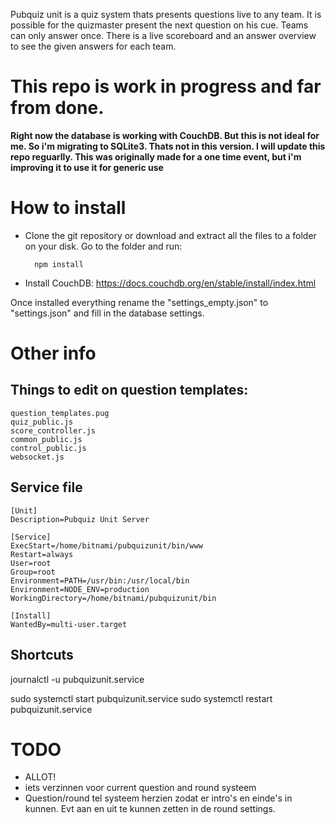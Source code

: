 
Pubquiz unit is a quiz system thats presents questions live to any team. It is possible for the quizmaster present the next question on his cue. Teams can only answer once. There is a live scoreboard and an answer overview to see the given answers for each team.

# This repo is work in progress and far from done.
**Right now the database is working with CouchDB. But this is not ideal for me. So i'm migrating to SQLite3. Thats not in this version. I will update this repo reguarlly. This was originally made for a one time event, but i'm improving it to use it for generic use**

# How to install
- Clone the git repository or download and extract all the files to a folder on your disk. Go to the folder and run:	

	    npm install
- Install CouchDB: https://docs.couchdb.org/en/stable/install/index.html

Once installed everything rename the "settings_empty.json" to "settings.json" and fill in the database settings.

# Other info
## Things to edit on question templates:
	question_templates.pug
	quiz_public.js
	score_controller.js
	common_public.js
	control_public.js
	websocket.js

## Service file
	[Unit]
	Description=Pubquiz Unit Server

	[Service]
	ExecStart=/home/bitnami/pubquizunit/bin/www
	Restart=always
	User=root
	Group=root
	Environment=PATH=/usr/bin:/usr/local/bin
	Environment=NODE_ENV=production
	WorkingDirectory=/home/bitnami/pubquizunit/bin

	[Install]
	WantedBy=multi-user.target


## Shortcuts
journalctl -u pubquizunit.service

sudo systemctl start pubquizunit.service
sudo systemctl restart pubquizunit.service

# TODO
- ALLOT!
- iets verzinnen voor current question and round systeem
- Question/round tel systeem herzien zodat er intro's en einde's in kunnen.
    Evt aan en uit te kunnen zetten in de round settings.
